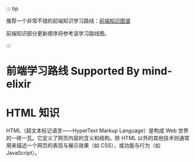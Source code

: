 ::: tip

推荐一个非常不错的前端知识学习路线：[前端知识图谱](https://gitee.com/jishupang/web_atlas)

前端知识部分更新顺序将参考该学习路线图。

:::

# 前端学习路线 <badge type="warning">Supported By mind-elixir</badge>

<FrontEndRoute/>

<script setup>
import FrontEndRoute from "../.vitepress/views/learningRoute/FrontEndRoute.vue";
</script>

# HTML 知识

HTML（超文本标记语言——HyperText Markup Language）是构成 Web 世界的一砖一瓦。它定义了网页内容的含义和结构。除 HTML 以外的其他技术则通常用来描述一个网页的表现与展示效果（如 CSS），或功能与行为（如 JavaScript）。
